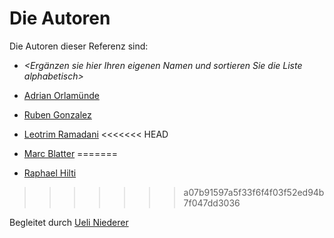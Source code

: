 # Die Autoren

Die Autoren dieser Referenz sind:

- _<Ergänzen sie hier Ihren eigenen Namen und sortieren Sie die Liste alphabetisch>_

- [Adrian Orlamünde](orad.md)
- [Ruben Gonzalez](goru.md)
- [Leotrim Ramadani](rale.md)
<<<<<<< HEAD
- [Marc Blatter](blma.md)
=======
- [Raphael Hilti](rhil.md)
>>>>>>> a07b91597a5f33f6f4f03f52ed94b7f047dd3036

Begleitet durch [Ueli Niederer](niue.md)
